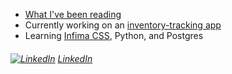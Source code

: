 - [What I've been reading](https://www.breads.io/21)
- Currently working on an [inventory-tracking app](https://github.com/MagicCityCode/pantry)
- Learning [Infima CSS](https://facebookincubator.github.io/infima/ "Infima beta landing page"), Python, and Postgres

 ###### [![LinkedIn][2.2]][2]  [LinkedIn](https://www.linkedin.com/in/woodsjohnc/)

<!--
**jw00ds/jw00ds** is a ✨ _special_ ✨ repository because its `README.md` (this file) appears on your GitHub profile.

- 🔭 I’m currently working on a final project for covalence.io's full-stack web-development bootcamp
- 🌱 I’m currently learning ReactJS Hooks, Infima CSS, Python, and Postgres
-->
[2]: https://www.linkedin.com/in/woodsjohnc/
[2.2]: https://raw.githubusercontent.com/MartinHeinz/MartinHeinz/master/linkedin-3-16.png (John Woods' LinkedIn profile)
